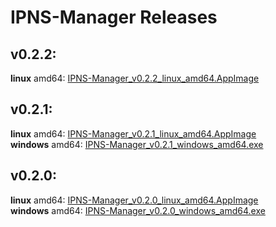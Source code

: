 # IPNS-Manager Releases
## v0.2.2:
__linux__ amd64: [IPNS-Manager_v0.2.2_linux_amd64.AppImage](Releases/IPNS-Manager_v0.2.2_linux_amd64.AppImage)  

## v0.2.1:
__linux__ amd64: [IPNS-Manager_v0.2.1_linux_amd64.AppImage](Releases/IPNS-Manager_v0.2.1_linux_amd64.AppImage)  
__windows__ amd64: [IPNS-Manager_v0.2.1_windows_amd64.exe](Releases/IPNS-Manager_v0.2.1_windows_amd64.exe)  

## v0.2.0:
__linux__ amd64: [IPNS-Manager_v0.2.0_linux_amd64.AppImage](Releases/IPNS-Manager_v0.2.0_linux_amd64.AppImage)  
__windows__ amd64: [IPNS-Manager_v0.2.0_windows_amd64.exe](Releases/IPNS-Manager_v0.2.0_windows_amd64.exe)  


